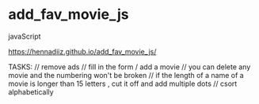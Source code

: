 # add_fav_movie_js
javaScript

https://hennadiiz.github.io/add_fav_movie_js/

TASKS:
// remove ads
// fill in the form / add a movie
// you can delete any movie and the numbering won't be broken
// if the length of a name of a movie is longer than 15 letters , cut it off and add multiple dots
// сsort alphabetically
